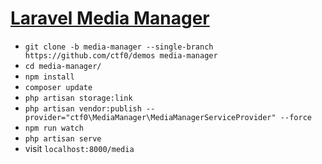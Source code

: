 # [Laravel Media Manager](https://github.com/ctf0/Laravel-Media-Manager)

- `git clone -b media-manager --single-branch https://github.com/ctf0/demos media-manager`
- `cd media-manager/`
- `npm install`
- `composer update`
- `php artisan storage:link`
- `php artisan vendor:publish --provider="ctf0\MediaManager\MediaManagerServiceProvider" --force`
- `npm run watch`
- `php artisan serve`
- visit `localhost:8000/media`
